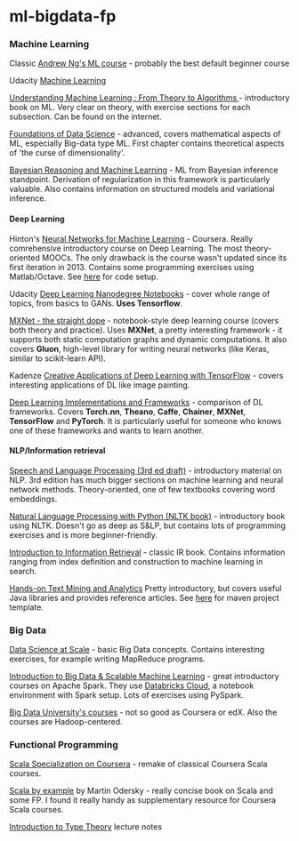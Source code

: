 # ml-bigdata-fp


### Machine Learning
Classic [Andrew Ng's ML course](https://www.coursera.org/learn/machine-learning) - probably the best default beginner course

Udacity [Machine Learning](https://www.udacity.com/course/machine-learning--ud262)

[Understanding Machine Learning : From Theory to Algorithms ](http://www.cs.huji.ac.il/~shais/UnderstandingMachineLearning/)- introductory book on ML. Very clear on theory, with exercise sections for each subsection. Can be found on the internet.

[Foundations of Data Science](http://www.cs.cornell.edu/jeh/bookMay2015.pdf) - advanced, covers mathematical aspects of ML, especially Big-data type ML. First chapter contains theoretical aspects of 'the curse of dimensionality'.

[Bayesian Reasoning and Machine Learning](http://web4.cs.ucl.ac.uk/staff/D.Barber/textbook/090310.pdf) - ML from Bayesian inference standpoint. Derivation of regularization in this framework is particularly valuable. Also contains information on structured models and variational inference.


#### Deep Learning

Hinton's [Neural Networks for Machine Learning](https://www.coursera.org/learn/neural-networks/) - Coursera. Really comrehensive introductory course on Deep Learning. The most theory-oriented MOOCs. The only drawback is the course wasn't updated since its first iteration in 2013. Contains some programming exercises using Matlab/Octave. See [here](https://github.com/lambdaofgod/neural-networks-coursera-setup) for code setup.

Udacity [Deep Learning Nanodegree Notebooks](https://github.com/udacity/deep-learning) - cover whole range of topics, from basics to GANs. **Uses Tensorflow**.

[MXNet - the straight dope](https://github.com/zackchase/mxnet-the-straight-dope) - notebook-style deep learning course (covers both theory and practice). Uses **MXNet**, a pretty interesting framework - it supports both static computation graphs and dynamic computations. It also covers **Gluon**, high-level library for writing neural networks (like Keras, similar to scikit-learn API).

Kadenze [Creative Applications of Deep Learning with TensorFlow](https://www.kadenze.com/courses/creative-applications-of-deep-learning-with-tensorflow-i/info) - covers interesting applications of DL like image painting.

[Deep Learning Implementations and Frameworks](https://sites.google.com/site/dliftutorial/) - comparison of DL frameworks. Covers **Torch.nn**, **Theano**, **Caffe**, **Chainer**, **MXNet**, **TensorFlow** and **PyTorch**. It is particularly useful for someone who knows one of these frameworks and wants to learn another.

#### NLP/Information retrieval

[Speech and Language Processing (3rd ed draft)](https://web.stanford.edu/~jurafsky/slp3/) - introductory material on NLP. 3rd edition has much bigger sections on machine learning and neural network methods. Theory-oriented, one of few textbooks covering word embeddings.

[Natural Language Processing with Python (NLTK book)](http://www.nltk.org/book/) - introductory book using NLTK. Doesn't go as deep as S&LP, but contains lots of programming exercises and is more beginner-friendly.

[Introduction to Information Retrieval](https://nlp.stanford.edu/IR-book/) - classic IR book. Contains information ranging from index definition and construction to machine learning in search.

[Hands-on Text Mining and Analytics](https://www.coursera.org/learn/text-mining-analytics) Pretty introductory, but covers useful Java libraries and provides reference articles. See [here](https://github.com/lambdaofgod/yTextMiner) for maven project template.

### Big Data

[Data Science at Scale](https://www.coursera.org/specializations/data-science) - basic Big Data concepts. Contains interesting exercises, for example writing MapReduce programs.

[Introduction to Big Data & Scalable Machine Learning](https://docs.databricks.com/spark/latest/training/index.html) - great introductory courses on Apache Spark.
They use [Databricks Cloud](https://community.cloud.databricks.com/), a notebook environment with Spark setup.
Lots of exercises using PySpark.

[Big Data University's courses](https://bigdatauniversity.com/) - not so good as Coursera or edX. Also the courses are Hadoop-centered.

### Functional Programming

[Scala Specialization on Coursera](https://www.coursera.org/specializations/scala) - remake of classical Coursera Scala courses.

[Scala by example](http://www.scala-lang.org/docu/files/ScalaByExample.pdf) by Martin Odersky - really concise book on Scala and some FP. I found it really handy as supplementary resource for Coursera Scala courses.

[Introduction to Type Theory](http://www.cs.ru.nl/~herman/onderwijs/provingwithCA/paper-lncs.pdf) lecture notes
